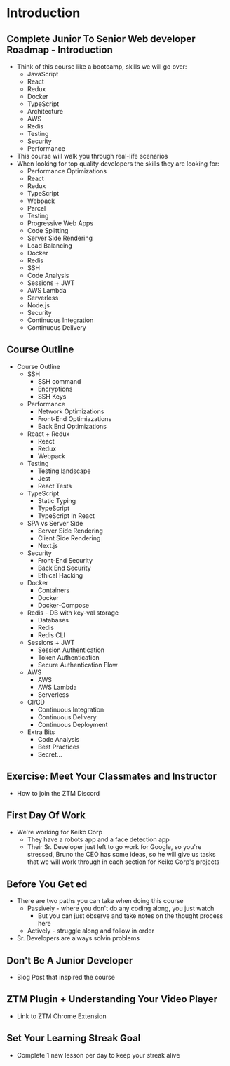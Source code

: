 # Introduction 

## Complete Junior To Senior Web developer Roadmap - Introduction 
- Think of this course like a bootcamp, skills we will go over: 
  - JavaScript 
  - React 
  - Redux 
  - Docker 
  - TypeScript 
  - Architecture 
  - AWS
  - Redis 
  - Testing 
  - Security 
  - Performance 
- This course will walk you through real-life scenarios 
- When looking for top quality developers the skills they are looking for: 
  - Performance Optimizations 
  - React
  - Redux 
  - TypeScript 
  - Webpack 
  - Parcel 
  - Testing 
  - Progressive Web Apps 
  - Code Splitting 
  - Server Side Rendering 
  - Load Balancing 
  - Docker 
  - Redis 
  - SSH 
  - Code Analysis 
  - Sessions + JWT 
  - AWS Lambda 
  - Serverless 
  - Node.js 
  - Security 
  - Continuous Integration 
  - Continuous Delivery 

## Course Outline 
- Course Outline 
  - SSH 
    - SSH command
    - Encryptions
    - SSH Keys 
  - Performance 
    - Network Optimizations 
    - Front-End Optimiazations 
    - Back End Optimizations 
  - React + Redux 
    - React 
    - Redux 
    - Webpack 
  - Testing 
    - Testing landscape 
    - Jest 
    - React Tests 
  - TypeScript 
    - Static Typing 
    - TypeScript 
    - TypeScript In React 
  - SPA vs Server Side 
    - Server Side Rendering 
    - Client Side Rendering 
    - Next.js 
  - Security 
    - Front-End Security 
    - Back End Security 
    - Ethical Hacking 
  - Docker 
    - Containers 
    - Docker 
    - Docker-Compose 
  - Redis - DB with key-val storage
    - Databases 
    - Redis 
    - Redis CLI 
  - Sessions + JWT 
    - Session Authentication 
    - Token Authentication 
    - Secure Authentication Flow 
  - AWS 
    - AWS 
    - AWS Lambda 
    - Serverless 
  - CI/CD 
    - Continuous Integration 
    - Continuous Delivery 
    - Continuous Deployment 
  - Extra Bits 
    - Code Analysis 
    - Best Practices 
    - Secret... 

## Exercise: Meet Your Classmates and Instructor
- How to join the ZTM Discord 

## First Day Of Work 
- We're working for Keiko Corp 
  - They have a robots app and a face detection app 
  - Their Sr. Developer just left to go work for Google, so you're stressed, Bruno the CEO has some ideas, so he will give us tasks that we will work through in each section for Keiko Corp's projects 

## Before You Get ed 
- There are two paths you can take when doing this course 
  - Passively - where you don't do any coding along, you just watch 
    - But you can just observe and take notes on the thought process here 
  - Actively - struggle along and follow in order 
- Sr. Developers are always solvin problems 

## Don't Be A Junior Developer 
- Blog Post that inspired the course 

## ZTM Plugin + Understanding Your Video Player 
- Link to ZTM Chrome Extension 

## Set Your Learning Streak Goal 
- Complete 1 new lesson per day to keep your streak alive 